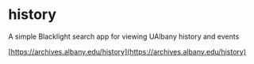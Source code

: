 # history
A simple Blacklight search app for viewing UAlbany history and events

[https://archives.albany.edu/history](https://archives.albany.edu/history)
